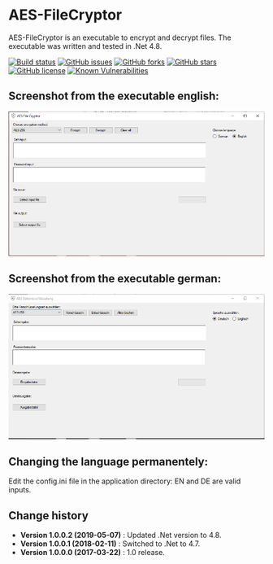 AES-FileCryptor
===============

AES-FileCryptor is an executable to encrypt and decrypt files.
The executable was written and tested in .Net 4.8.

[![Build status](https://ci.appveyor.com/api/projects/status/4extnret9mdkh6kr?svg=true)](https://ci.appveyor.com/project/SeppPenner/aes-filecryptor)
[![GitHub issues](https://img.shields.io/github/issues/SeppPenner/AES-FileCryptor.svg)](https://github.com/SeppPenner/AES-FileCryptor/issues)
[![GitHub forks](https://img.shields.io/github/forks/SeppPenner/AES-FileCryptor.svg)](https://github.com/SeppPenner/AES-FileCryptor/network)
[![GitHub stars](https://img.shields.io/github/stars/SeppPenner/AES-FileCryptor.svg)](https://github.com/SeppPenner/AES-FileCryptor/stargazers)
[![GitHub license](https://img.shields.io/badge/license-AGPL-blue.svg)](https://raw.githubusercontent.com/SeppPenner/AES-FileCryptor/master/License.txt)
[![Known Vulnerabilities](https://snyk.io/test/github/SeppPenner/AES-FileCryptor/badge.svg)](https://snyk.io/test/github/SeppPenner/AES-FileCryptor)

## Screenshot from the executable english:
![Screenshot from the executable english](https://github.com/SeppPenner/AES-FileCryptor/blob/master/Screenshot_EN.PNG "Screenshot from the executable english")

## Screenshot from the executable german:
![Screenshot from the executable german](https://github.com/SeppPenner/AES-FileCryptor/blob/master/Screenshot_DE.PNG "Screenshot from the executable german")

## Changing the language permanentely:
Edit the config.ini file in the application directory: EN and DE are valid inputs.

Change history
--------------

* **Version 1.0.0.2 (2019-05-07)** : Updated .Net version to 4.8.
* **Version 1.0.0.1 (2018-02-11)** : Switched to .Net to 4.7.
* **Version 1.0.0.0 (2017-03-22)** : 1.0 release.